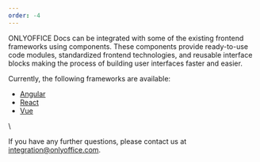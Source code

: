 ```yaml
---
order: -4
---
```



ONLYOFFICE Docs can be integrated with some of the existing frontend frameworks using components. These components provide ready-to-use code modules, standardized frontend technologies, and reusable interface blocks making the process of building user interfaces faster and easier.

Currently, the following frameworks are available:

* [Angular](/editors/angular)
* [React](/editors/react)
* [Vue](/editors/vue)

\


If you have any further questions, please contact us at <integration@onlyoffice.com>.
